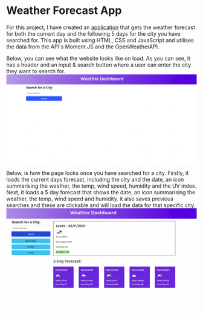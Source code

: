 # Weather Forecast App

For this project, I have created an [application](https://mattglwilliams.github.io/weather-app/) that gets the weather forecast for both the current day and the following 5 days for the city you have searched for. This app is built using HTML, CSS and JavaScript and utilises the data from the API's Moment.JS and the OpenWeatherAPI.

Below, you can see what the website looks like on load. As you can see, it has a header and an input & search button where a user can enter the city they want to search for.
![Image of the app on load](/assets/images/page-on-load.png)

Below, is how the page looks once you have searched for a city. Firstly, it loads the current days forecast, including the city and the date, an icon summarising the weather, the temp, wind speed, humidity and the UV index. Next, it loads a 5 day forecast that shows the date, an icon summarising the weather, the temp, wind speed and humidity. it also saves previous searches and these are clickable and will load the data for that specific city.
![Image of the app after a search](/assets/images/page-on-search.png)